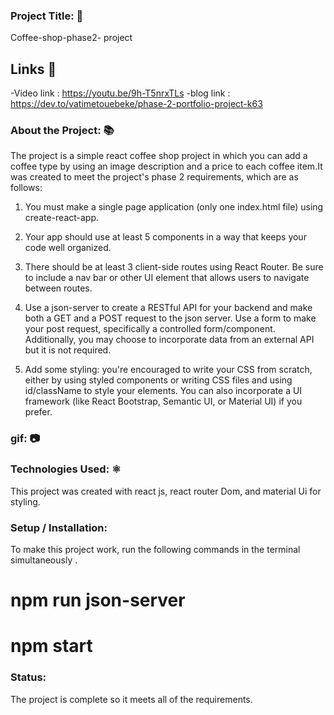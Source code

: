 ### Project Title: 📛

Coffee-shop-phase2- project

## Links 🔗
-Video link :
https://youtu.be/9h-T5nrxTLs
-blog link :
https://dev.to/vatimetouebeke/phase-2-portfolio-project-k63



### About the Project: 📚
The project is a simple react coffee shop project in which you can add a coffee type by using an image description and a price to each coffee item.It was created to meet the project's phase 2 requirements, which are as follows:

1. You must make a single page application (only one index.html
file) using create-react-app.

2. Your app should use at least 5 components in a way that keeps
your code well organized.

3. There should be at least 3 client-side routes using React
Router. Be sure to include a nav bar or other UI element that
allows users to navigate between routes.

4. Use a json-server to create a RESTful API for your backend and
make both a GET and a POST request to the json server. Use a
form to make your post request, specifically a controlled
form/component. Additionally, you may choose to incorporate
data from an external API but it is not required.

5. Add some styling: you're encouraged to write your CSS from
scratch, either by using styled components or writing CSS
files and using id/className to style your elements. You can
also incorporate a UI framework (like React Bootstrap,
Semantic UI, or Material UI) if you prefer.

### gif: 📷










### Technologies Used:  ⚛️

 This project was created with react js, react router Dom, and material Ui for styling.

 ### Setup / Installation:

To make this project work, run the following commands in the terminal simultaneously .
  
 # npm run json-server
 # npm start


### Status:

The project is complete so it meets all of the requirements.







